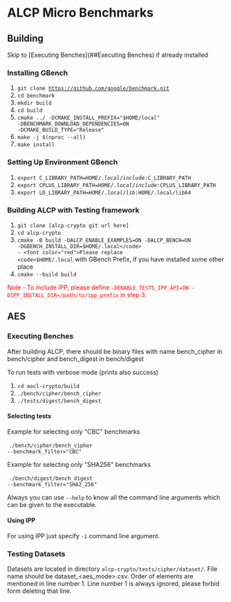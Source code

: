 # ALCP Micro Benchmarks

## Building

Skip to [Executing Benches](##Executing Benches) if already installed

### Installing GBench

1. <code>git clone https://github.com/google/benchmark.git</code>
2. <code>cd benchmark</code>
3. <code>mkdir build</code>
4. <code>cd build</code>
5. <code>cmake ../ -DCMAKE_INSTALL_PREFIX="$HOME/local" -DBENCHMARK_DOWNLOAD_DEPENDENCIES=ON -DCMAKE_BUILD_TYPE="Release"</code> 
6. <code>make -j $(nproc --all)</code>
7. <code>make install</code>

### Setting Up Environment GBench

1. <code>export C_LIBRARY_PATH=$HOME/.local/include:$C_LIBRARY_PATH</code>
2. <code>export CPLUS_LIBRARY_PATH=$HOME/.local/include:$CPLUS_LIBRARY_PATH</code>
3. <code>export LD_LIBRARY_PATH=$HOME/.local/lib:$HOME/.local/lib64</code>

### Building ALCP with Testing framework

1. <code>git clone [alcp-crypto git url here]</code>
2. <code>cd alcp-crypto</code>
3. <code>cmake -B build -DALCP_ENABLE_EXAMPLES=ON -DALCP_BENCH=ON -DGBENCH_INSTALL_DIR=$HOME/.local</code> - <font color="red">Please replace <code>$HOME/.local</code> with GBench Prefix, if you have installed some other place</font>
4. <code>cmake --build build</code>

<font color="red">Note - To include IPP, please define <code>-DENABLE_TESTS_IPP_API=ON -DIPP_INSTALL_DIR=/path/to/ipp_prefix</code> in step 3.</font>

## AES

### Executing Benches

After building ALCP, there should be binary files with name bench_cipher in bench/cipher and bench_digest in bench/digest

To run tests with verbose mode (prints also success)

1. <code>cd aocl-crypto/build</code>
2. <code>./bench/cipher/bench_cipher</code>
3. <code>./tests/digest/bench_digest</code>

#### Selecting tests

Example for selecting only "CBC" benchmarks

​	 <code>./bench/cipher/bench_cipher --benchmark_filter="CBC"</code>

Example for selecting only "SHA256" benchmarks

​	<code>./bench/digest/bench_digest --benchmark_filter="SHA2_256"</code>

Always you can use <code>--help</code> to know all the command line arguments which can be given to the executable.

#### Using IPP

For using IPP just specify <code>-i</code> command line argument.

### Testing Datasets

Datasets are located in directory <code>alcp-crypto/tests/cipher/dataset/</code>. File name should be dataset_\<aes\_mode\>.csv. Order of elements are mentioned in line number 1. Line number 1 is always ignored, please forbid form deleting that line.

